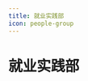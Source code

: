 ```yaml
---
title: 就业实践部
icon: people-group
---
```


# 就业实践部

<div class="catalog-display-container">
  <Catalog base="/SocialPractice/" />
</div>
